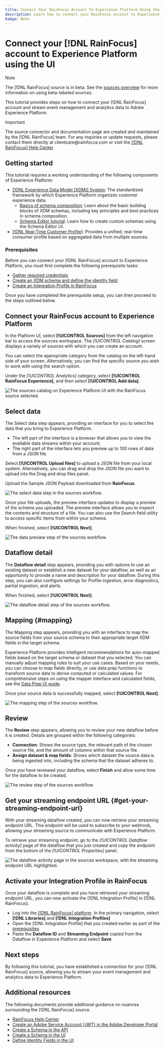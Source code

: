```yaml
---
title: Connect Your RainFocus Account To Experience Platform Using the UI
description: Learn how to connect your RainFocus account to Experience Platform using the UI.
badge: Beta
---
```

# Connect your [!DNL RainFocus] account to Experience Platform using the UI

>[!NOTE]
>
>The [!DNL RainFocus] source is in beta. See the [sources overview](../../../../home.md#terms-and-conditions) for more information on using beta-labeled sources.

This tutorial provides steps on how to connect your [!DNL RainFocus] account and stream event management and analytics data to Adobe Experience Platform.

>[!IMPORTANT]
>
>The source connector and documentation page are created and maintained by the [!DNL RainFocus] team. For any inquiries or update requests, please contact them directly at clientcare<span>@rainfocus.com or visit the [[!DNL RainFocus] Help Center](https://help.rainfocus.com/hc/en-us)

## Getting started

This tutorial requires a working understanding of the following components of Experience Platform:

* [[!DNL Experience Data Model (XDM)] System](../../../../../xdm/home.md): The standardized framework by which Experience Platform organizes customer experience data.
  * [Basics of schema composition](../../../../../xdm/schema/composition.md): Learn about the basic building blocks of XDM schemas, including key principles and best practices in schema composition.
  * [Schema Editor tutorial](../../../../../xdm/tutorials/create-schema-ui.md): Learn how to create custom schemas using the Schema Editor UI.
* [[!DNL Real-Time Customer Profile]](../../../../../profile/home.md): Provides a unified, real-time consumer profile based on aggregated data from multiple sources.

### Prerequisites

Before you can connect your [!DNL RainFocus] account to Experience Platform, you must first complete the following prerequisite tasks:

* [Gather required credentials](../../../../connectors/analytics/rainfocus.md#gather-required-credentials)
* [Create an XDM schema and define the identity field](../../../../connectors/analytics/rainfocus.md#create-an-xdm-schema-and-define-the-identity-field)
* [Create an Integration Profile in RainFocus](../../../../connectors/analytics/rainfocus.md#create-an-integration-profile-in-rainfocus)

Once you have completed the prerequisite setup, you can then proceed to the steps outlined below.

## Connect your RainFocus account to Experience Platform

In the Platform UI, select **[!UICONTROL Sources]** from the left navigation bar to access the sources workspace. The *[!UICONTROL Catalog]* screen displays a variety of sources with which you can create an account.

You can select the appropriate category from the catalog on the left-hand side of your screen. Alternatively, you can find the specific source you wish to work with using the search option.

Under the *[!UICONTROL Analytics]* category, select **[!UICONTROL RainFocus Experience]**, and then select **[!UICONTROL Add data]**.

![The sources catalog on Experience Platform UI with the RainFocus source selected.](/help/sources/images/tutorials/create/rainfocus/rainfocus_sources-rf.png)

## Select data

The Select data step appears, providing an interface for you to select the data that you bring to Experience Platform.

* The left part of the interface is a browser that allows you to view the available data streams within your account;
* The right part of the interface lets you preview up to 100 rows of data from a JSON file.

Select **[!UICONTROL Upload files]** to upload a JSON file from your local system. Alternatively, you can drag and drop the JSON file you want to upload into the Drag and drop files panel.

Upload the Sample JSON Payload downloaded from **RainFocus**.

![The select data step in the sources workflow.](/help/sources/images/tutorials/create/rainfocus/rainfocus_source-json-upload.png)

Once your file uploads, the preview interface updates to display a preview of the schema you uploaded. The preview interface allows you to inspect the contents and structure of a file. You can also use the Search field utility to access specific items from within your schema.

When finished, select **[!UICONTROL Next]**.

![The data preview step of the sources workflow.](/help/sources/images/tutorials/create/rainfocus/rainfocus_source-json-preview.png)

## Dataflow detail

The **Dataflow detail** step appears, providing you with options to use an existing dataset or establish a new dataset for your dataflow, as well as an opportunity to provide a name and description for your dataflow. During this step, you can also configure settings for Profile ingestion, error diagnostics, partial ingestion, and alerts.

When finished, select **[!UICONTROL Next]**.

![The dataflow detail step of the sources workflow.](/help/sources/images/tutorials/create/rainfocus/rainfocus_source-dataflow-setup.png)

## Mapping {#mapping}

The Mapping step appears, providing you with an interface to map the source fields from your source schema to their appropriate target XDM fields in the target schema.

Experience Platform provides intelligent recommendations for auto-mapped fields based on the target schema or dataset that you selected. You can manually adjust mapping rules to suit your use cases. Based on your needs, you can choose to map fields directly, or use data prep functions to transform source data to derive computed or calculated values. For comprehensive steps on using the mapper interface and calculated fields, see the [Data Prep UI guide](../../../../../data-prep/ui/mapping.md).

Once your source data is successfully mapped, select **[!UICONTROL Next]**.

![The mapping step of the sources workflow.](/help/sources/images/tutorials/create/rainfocus/rainfocus_source-mappings.png)

## Review

The **Review** step appears, allowing you to review your new dataflow before it is created. Details are grouped within the following categories:

* **Connection**: Shows the source type, the relevant path of the chosen source file, and the amount of columns within that source file.
* **Assign dataset & map fields**: Shows which dataset the source data is being ingested into, including the schema that the dataset adheres to.

Once you have reviewed your dataflow, select **Finish** and allow some time for the dataflow to be created.

![The review step of the sources workflow.](/help/sources/images/tutorials/create/rainfocus/rainfocus_source-compelete.png)

## Get your streaming endpoint URL {#get-your-streaming-endpoint-url}

With your streaming dataflow created, you can now retrieve your streaming endpoint URL. This endpoint will be used to subscribe to your webhook, allowing your streaming source to communicate with Experience Platform.

To retrieve your streaming endpoint, go to the *[!UICONTROL Dataflow activity]* page of the dataflow that you just created and copy the endpoint from the bottom of the *[!UICONTROL Properties]* panel.

![The dataflow activity page in the sources workspace, with the streaming endpoint URL highlighted.](/help/sources/images/tutorials/create/rainfocus/rainfocus_source-dataflow-api.png)

## Activate your Integration Profile in RainFocus

Once your dataflow is complete and you have retrieved your streaming endpoint URL, you can now activate the [!DNL Integration Profile] in [!DNL RainFocus].

* Log into the [[!DNL RainFocus] platform](https://app.rainfocus.com). In the primary navigation, select **[!DNL Libraries]** and **[!DNL Integration Profiles]** 
* Open the [!DNL Integration Profile] that you created earlier as part of the [prerequisites](../../../../connectors/analytics/rainfocus.md#create-an-integration-profile-in-rainfocus). 
* Paste the **Dataflow ID** and **Streaming Endpoint** copied from the Dataflow in Experience Platform and select **Save**

## Next steps

By following this tutorial, you have established a connection for your [!DNL RainFocus] source, allowing you to stream your event management and analytics data to Experience Platform.

## Additional resources

The following documents provide additional guidance on nuances surrounding the [!DNL RainFocus] source.

* [RainFocus Help Center](https://help.rainfocus.com/hc/en-us)
* [Create an Adobe Service Account (JWT) in the Adobe Developer Portal](https://developer.adobe.com/developer-console/docs/guides/authentication/ServiceAccountIntegration/)
* [Create a Schema in the API](../../../../../xdm/tutorials/create-schema-api.md)
* [Create a Schema in the UI](../../../../../xdm/tutorials/create-schema-ui.md)
* [Define Identity Fields in the UI](https://experienceleague.adobe.com/docs/experience-platform/xdm/ui/fields/identity.html)